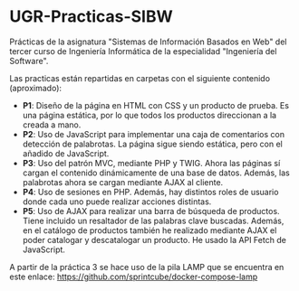# UGR-Practicas-SIBW

Prácticas de la asignatura "Sistemas de Información Basados en Web" del tercer curso de Ingeniería Informática de la especialidad "Ingeniería del Software".

Las practicas están repartidas en carpetas con el siguiente contenido (aproximado):

- **P1**: Diseño de la página en HTML con CSS y un producto de prueba. Es una página estática, por lo que todos los productos direccionan a la creada a mano.
- **P2**: Uso de JavaScript para implementar una caja de comentarios con detección de palabrotas. La página sigue siendo estática, pero con el añadido de JavaScript.
- **P3**: Uso del patrón MVC, mediante PHP y TWIG. Ahora las páginas sí cargan el contenido dinámicamente de una base de datos. Además, las palabrotas ahora se cargan mediante AJAX al cliente.
- **P4**: Uso de sesiones en PHP. Además, hay distintos roles de usuario donde cada uno puede realizar acciones distintas.
- **P5**: Uso de AJAX para realizar una barra de búsqueda de productos. Tiene incluido un resaltador de las palabras clave buscadas. Además, en el catálogo de productos también he realizado mediante AJAX el poder catalogar y descatalogar un producto. He usado la API Fetch de JavaScript.

A partir de la práctica 3 se hace uso de la pila LAMP que se encuentra en este enlace: https://github.com/sprintcube/docker-compose-lamp
